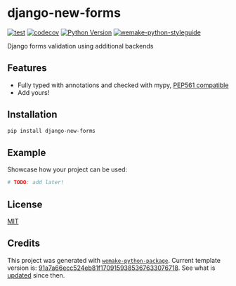 # django-new-forms

[![test](https://github.com/wemake-services/django-new-forms/actions/workflows/test.yml/badge.svg?event=push)](https://github.com/wemake-services/django-new-forms/actions/workflows/test.yml)
[![codecov](https://codecov.io/gh/wemake-services/django-new-forms/branch/master/graph/badge.svg)](https://codecov.io/gh/wemake-services/django-new-forms)
[![Python Version](https://img.shields.io/pypi/pyversions/django-new-forms.svg)](https://pypi.org/project/django-new-forms/)
[![wemake-python-styleguide](https://img.shields.io/badge/style-wemake-000000.svg)](https://github.com/wemake-services/wemake-python-styleguide)

Django forms validation using additional backends

## Features

- Fully typed with annotations and checked with mypy, [PEP561 compatible](https://www.python.org/dev/peps/pep-0561/)
- Add yours!

## Installation

```bash
pip install django-new-forms
```

## Example

Showcase how your project can be used:

```python
# TODO: add later!
```

## License

[MIT](https://github.com/wemake-services/django-new-forms/blob/master/LICENSE)

## Credits

This project was generated with [`wemake-python-package`](https://github.com/wemake-services/wemake-python-package). Current template version is: [91a7a66ecc524eb81f1709159385367633076718](https://github.com/wemake-services/wemake-python-package/tree/91a7a66ecc524eb81f1709159385367633076718). See what is [updated](https://github.com/wemake-services/wemake-python-package/compare/91a7a66ecc524eb81f1709159385367633076718...master) since then.
